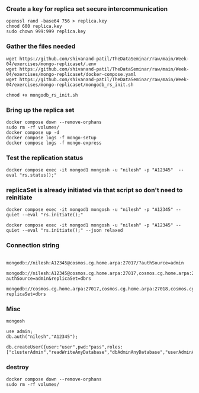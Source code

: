 ### Create a key for replica set secure intercommunication

```
openssl rand -base64 756 > replica.key
chmod 600 replica.key
sudo chown 999:999 replica.key
```

### Gather the files needed

```
wget https://github.com/shivanand-patil/TheDataSeminar/raw/main/Week-04/exercises/mongo-replicaset/.env
wget https://github.com/shivanand-patil/TheDataSeminar/raw/main/Week-04/exercises/mongo-replicaset/docker-compose.yaml
wget https://github.com/shivanand-patil/TheDataSeminar/raw/main/Week-04/exercises/mongo-replicaset/mongodb_rs_init.sh

chmod +x mongodb_rs_init.sh
```

### Bring up the replica set

```
docker compose down --remove-orphans
sudo rm -rf volumes/
docker compose up -d
docker compose logs -f mongo-setup
docker compose logs -f mongo-express
```

### Test the replication status

```
docker compose exec -it mongod1 mongosh -u "nilesh" -p "A12345"  --eval "rs.status();"

```

### replicaSet is already initiated via that script so don't need to reinitiate

```
docker compose exec -it mongod1 mongosh -u "nilesh" -p "A12345" --quiet --eval "rs.initiate();"

docker compose exec -it mongod1 mongosh -u "nilesh" -p "A12345" --quiet --eval "rs.initiate();" --json relaxed
```

### Connection string

```

mongodb://nilesh:A12345@cosmos.cg.home.arpa:27017/?authSource=admin

mongodb://nilesh:A12345@cosmos.cg.home.arpa:27017,cosmos.cg.home.arpa:27018,cosmos.cg.home.arpa:27019/?
authSource=admin&replicaSet=dbrs

mongodb://cosmos.cg.home.arpa:27017,cosmos.cg.home.arpa:27018,cosmos.cg.home.arpa:27019/?replicaSet=dbrs

```

### Misc

```
mongosh

use admin;
db.auth("nilesh","A12345");

db.createUser({user:"user",pwd:"pass",roles:["clusterAdmin","readWriteAnyDatabase","dbAdminAnyDatabase","userAdminAnyDatabase"]});
```

### destroy

```
docker compose down --remove-orphans
sudo rm -rf volumes/
```
